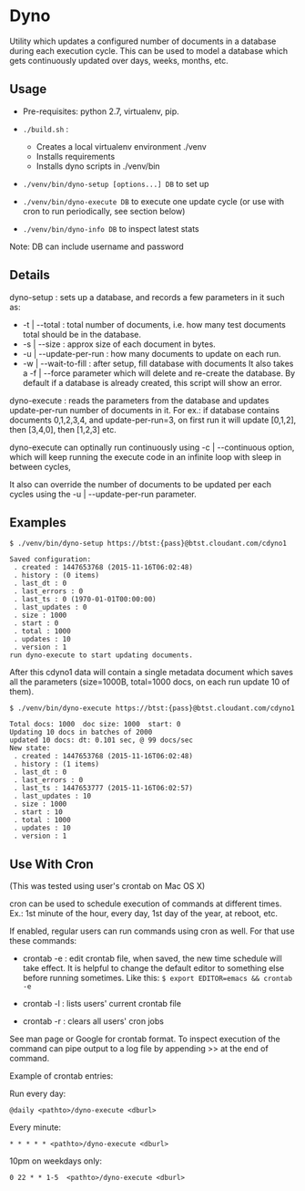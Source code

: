 Dyno
=====

Utility which updates a configured number of documents in a database
during each execution cycle. This can be used to model a database
which gets continuously updated over days, weeks, months, etc.


Usage
-----

 * Pre-requisites: python 2.7, virtualenv, pip.

 * `./build.sh` :
   - Creates a local virtualenv environment ./venv
   - Installs requirements
   - Installs dyno scripts in ./venv/bin

 * `./venv/bin/dyno-setup [options...] DB` to set up

 * `./venv/bin/dyno-execute DB` to execute one update cycle
   (or use with cron to run periodically, see section below)

 * `./venv/bin/dyno-info DB` to inspect latest stats

Note: DB can include username and password


Details
-------

dyno-setup : sets up a database, and records a few
parameters in it such as:

  * -t | --total : total number of documents, i.e. how many test
        documents total should be in the database.
  * -s | --size : approx size of each document in bytes.
  * -u | --update-per-run : how many documents to update on each run.
  * -w | --wait-to-fill : after setup, fill database with documents
It also takes a -f | --force parameter which will delete and
re-create the database. By default if a database is already created,
this script will show an error.

dyno-execute : reads the parameters from the database and
updates update-per-run number of documents in it. For ex.: if
database contains documents 0,1,2,3,4, and update-per-run=3,
on first run it will update [0,1,2], then [3,4,0], then [1,2,3] etc.

dyno-execute can optinally run continuously using
-c | --continuous <seconds> option, which will keep running the
execute code in an infinite loop with <seconds> sleep in between cycles,

It also can override the number of documents to be updated per each
cycles using the -u | --update-per-run parameter.


Examples
--------

```
$ ./venv/bin/dyno-setup https://btst:{pass}@btst.cloudant.com/cdyno1
```

```
Saved configuration:
 . created : 1447653768 (2015-11-16T06:02:48)
 . history : (0 items)
 . last_dt : 0
 . last_errors : 0
 . last_ts : 0 (1970-01-01T00:00:00)
 . last_updates : 0
 . size : 1000
 . start : 0
 . total : 1000
 . updates : 10
 . version : 1
run dyno-execute to start updating documents.
```

After this cdyno1 data will contain a single metadata document which
saves all the parameters (size=1000B, total=1000 docs, on each run
update 10 of them).


```
$ ./venv/bin/dyno-execute https://btst:{pass}@btst.cloudant.com/cdyno1
```

```
Total docs: 1000  doc size: 1000  start: 0
Updating 10 docs in batches of 2000
updated 10 docs: dt: 0.101 sec, @ 99 docs/sec
New state:
 . created : 1447653768 (2015-11-16T06:02:48)
 . history : (1 items)
 . last_dt : 0
 . last_errors : 0
 . last_ts : 1447653777 (2015-11-16T06:02:57)
 . last_updates : 10
 . size : 1000
 . start : 10
 . total : 1000
 . updates : 10
 . version : 1
```


Use With Cron
--------------------

(This was tested using user's crontab on Mac OS X)

cron can be used to schedule execution of commands at different times.
Ex.: 1st minute of the hour, every day, 1st day of the year, at reboot, etc.

If enabled, regular users can run commands using cron as well. For that
use these commands:

 * crontab -e : edit crontab file, when saved, the new time schedule will
take effect. It is helpful to change the default editor to something else
before running sometimes. Like this: `$ export EDITOR=emacs && crontab -e`

 * crontab -l : lists users' current crontab file

 * crontab -r : clears all users' cron jobs

See man page or Google for crontab format. To inspect execution of the
command can pipe output to a log file by appending  >> <pathtofile>
at the end of command.

Example of crontab entries:

Run every day:

```
@daily <pathto>/dyno-execute <dburl>
```

Every minute:

```
* * * * * <pathto>/dyno-execute <dburl>
```

10pm on weekdays only:

```
0 22 * * 1-5  <pathto>/dyno-execute <dburl>
```
